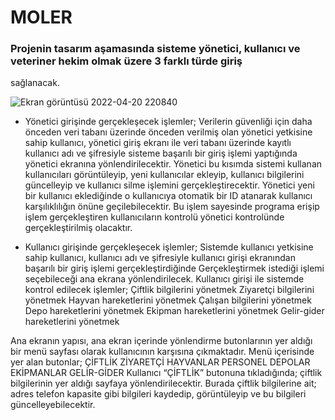 # MOLER

### Projenin tasarım aşamasında sisteme yönetici, kullanıcı ve veteriner hekim olmak üzere 3 farklı türde giriş
sağlanacak.

![Ekran görüntüsü 2022-04-20 220840](https://user-images.githubusercontent.com/98388628/164305517-892d9062-3cbb-430c-b353-c778c287d08f.png)

- Yönetici girişinde gerçekleşecek işlemler;
Verilerin güvenliği için daha önceden veri tabanı üzerinde önceden verilmiş olan yönetici yetkisine sahip kullanıcı,
yönetici giriş ekranı ile veri tabanı üzerinde kayıtlı kullanıcı adı ve şifresiyle sisteme başarılı bir giriş işlemi
yaptığında yönetici ekranına yönlendirilecektir. Yönetici bu kısımda sistemi kullanan kullanıcıları görüntüleyip, yeni
kullanıcılar ekleyip, kullanıcı bilgilerini güncelleyip ve kullanıcı silme işlemini gerçekleştirecektir. Yönetici yeni bir
kullanıcı eklediğinde o kullanıcıya otomatik bir ID atanarak kullanıcı karşılıklılığın önüne geçilebilecektir. Bu işlem
sayesinde programa erişip işlem gerçekleştiren kullanıcıların kontrolü yönetici kontrolünde gerçekleştirilmiş
olacaktır.


- Kullanıcı girişinde gerçekleşecek işlemler;
Sistemde kullanıcı yetkisine sahip kullanıcı, kullanıcı adı ve şifresiyle kullanıcı girişi ekranından başarılı bir giriş
işlemi gerçekleştirdiğinde Gerçekleştirmek istediği işlemi seçebileceği ana ekrana yönlendirilecek.
Kullanıcı girişi ile sistemde kontrol edilecek işlemler;
 Çiftlik bilgilerini yönetmek
 Ziyaretçi bilgilerini yönetmek
 Hayvan hareketlerini yönetmek
 Çalışan bilgilerini yönetmek
 Depo hareketlerini yönetmek
 Ekipman hareketlerini yönetmek
 Gelir-gider hareketlerini yönetmek
 
Ana ekranın yapısı, ana ekran içerinde yönlendirme butonlarının yer aldığı bir menü sayfası olarak kullanıcının
karşısına çıkmaktadır. Menü içerisinde yer alan butonlar;
 ÇİFTLİK
 ZİYARETÇİ
 HAYVANLAR
 PERSONEL
 DEPOLAR
 EKİPMANLAR
 GELİR-GİDER
Kullanıcı “ÇİFTLİK” butonuna tıkladığında; çiftlik bilgilerinin yer aldığı sayfaya yönlendirilecektir. Burada çiftlik
bilgilerine ait; adres telefon kapasite gibi bilgileri kaydedip, görüntüleyip ve bu bilgileri güncelleyebilecektir.
